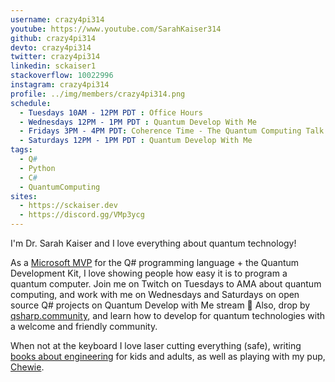 ```yaml
---
username: crazy4pi314
youtube: https://www.youtube.com/SarahKaiser314
github: crazy4pi314
devto: crazy4pi314
twitter: crazy4pi314
linkedin: sckaiser1
stackoverflow: 10022996
instagram: crazy4pi314
profile: ../img/members/crazy4pi314.png
schedule:
  - Tuesdays 10AM - 12PM PDT : Office Hours
  - Wednesdays 12PM - 1PM PDT : Quantum Develop With Me
  - Fridays 3PM - 4PM PDT: Coherence Time - The Quantum Computing Talk Show!
  - Saturdays 12PM - 1PM PDT : Quantum Develop With Me
tags:
  - Q#
  - Python
  - C#
  - QuantumComputing
sites:
  - https://sckaiser.dev
  - https://discord.gg/VMp3ycg
---
```


I'm Dr. Sarah Kaiser and I love everything about quantum technology!

As a [Microsoft MVP](https://mvp.microsoft.com/en-us/PublicProfile/5003652) for the Q# programming language + the Quantum Development Kit, I love showing people how easy it is to program a quantum computer. 
Join me on Twitch on Tuesdays to AMA about quantum computing, and work with me on Wednesdays and Saturdays on open source Q# projects on Quantum Develop with Me stream 💖
Also, drop by [qsharp.community](https://qsharp.community), and learn how to develop for quantum technologies with a welcome and friendly community.

When not at the keyboard I love laser cutting everything (safe), writing [books about engineering](amazon.com/author/sckaiser) for kids and adults, as well as playing with my pup, [Chewie](https://twitter.com/chewieborka).
